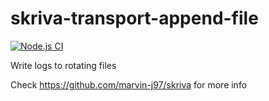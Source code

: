 # skriva-transport-append-file

[![Node.js CI](https://github.com/marvin-j97/skriva/actions/workflows/node.js.yml/badge.svg)](https://github.com/marvin-j97/skriva/actions/workflows/node.js.yml)

Write logs to rotating files

Check https://github.com/marvin-j97/skriva for more info
